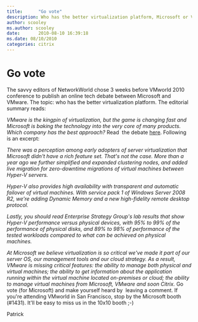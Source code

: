 ```yaml
---
title:      "Go vote"
description: Who has the better virtualization platform, Microsoft or VMWare?
author: scooley
ms.author: scooley
date:       2010-08-10 16:39:18
ms.date: 08/10/2010
categories: citrix
---
```

# Go vote

The savvy editors of NetworkWorld chose 3 weeks before VMworld 2010 conference to publish an online tech debate between Microsoft and VMware. The topic: who has the better virtualization platform. The editorial summary reads: 

_VMware is the kingpin of virtualization, but the game is changing fast and Microsoft is baking the technology into the very core of many products. Which company has the best approach?_ Read  the debate [here](https://www.networkworld.com/community/node/64734 "NetworkWorld Tech Debate"). Following is an excerpt:

_There was a perception among early adopters of server virtualization that Microsoft didn't have a rich feature set. That's not the case. More than a year ago we further simplified and expanded clustering nodes, and added live migration for zero-downtime migrations of virtual machines between Hyper-V servers._

_Hyper-V also provides high availability with transparent and automatic failover of virtual machines. With service pack 1 of Windows Server 2008 R2, we're adding Dynamic Memory and a new high-fidelity remote desktop protocol._

_Lastly, you should read_ _Enterprise Strategy Group's_ _lab results that show Hyper-V performance versus physical devices, with 95% to 99% of the performance of physical disks, and 89% to 98% of performance of the tested workloads compared to what can be achieved on physical machines._

_At Microsoft we believe virtualization is so critical we've made it part of our server OS, our management tools and our cloud strategy. As a result, VMware is missing critical features: the ability to manage both physical and virtual machines; the ability to get information about the application running within the virtual machine located on-premises or cloud; the ability to manage virtual machines from Microsoft, VMware and soon Citrix._ Go vote (for Microsoft) and make yourself heard by  leaving a comment. If you're attending VMworld in San Francisco, stop by the Microsoft booth (#1431). It'll be easy to miss us in the 10x10 booth ;-)

Patrick
